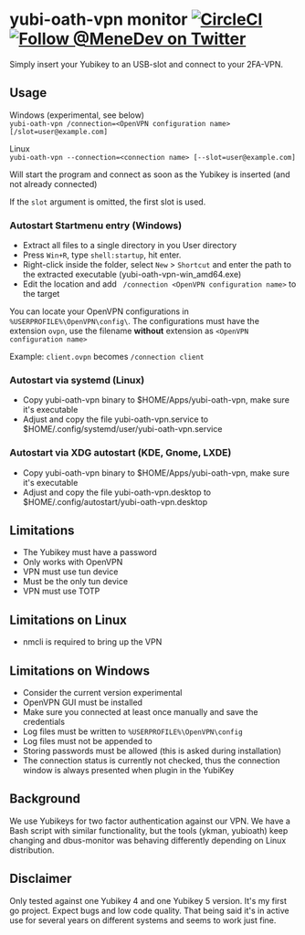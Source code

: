 # yubi-oath-vpn monitor [![CircleCI](https://circleci.com/gh/MeneDev/yubi-oath-vpn.svg?style=svg)](https://circleci.com/gh/MeneDev/yubi-oath-vpn) [![Follow @MeneDev on Twitter](https://img.shields.io/twitter/follow/MeneDev.svg?style=social&label=%40MeneDev)](https://twitter.com/MeneDev)

Simply insert your Yubikey to an USB-slot and connect to your 2FA-VPN. 

## Usage
Windows (experimental, see below)  
`yubi-oath-vpn /connection=<OpenVPN configuration name> [/slot=user@example.com]`

Linux  
`yubi-oath-vpn --connection=<connection name> [--slot=user@example.com]`

Will start the program and connect as soon as the Yubikey is inserted (and not already connected)

If the `slot` argument is omitted, the first slot is used.

### Autostart Startmenu entry (Windows)

* Extract all files to a single directory in you User directory
* Press `Win+R`, type `shell:startup`, hit enter.
* Right-click inside the folder, select `New` \> `Shortcut` and enter the path to the extracted executable (yubi-oath-vpn-win_amd64.exe)
* Edit the location and add ` /connection <OpenVPN configuration name>` to the target

You can locate your OpenVPN configurations in `%USERPROFILE%\OpenVPN\config\`.
The configurations must have the extension `ovpn`, use the filename **without** extension as `<OpenVPN configuration name>`

Example:
`client.ovpn` becomes `/connection client`

### Autostart via systemd (Linux)

* Copy yubi-oath-vpn binary to $HOME/Apps/yubi-oath-vpn, make sure it's executable
* Adjust and copy the file yubi-oath-vpn.service to $HOME/.config/systemd/user/yubi-oath-vpn.service

### Autostart via XDG autostart (KDE, Gnome, LXDE)

* Copy yubi-oath-vpn binary to $HOME/Apps/yubi-oath-vpn, make sure it's executable
* Adjust and copy the file yubi-oath-vpn.desktop to $HOME/.config/autostart/yubi-oath-vpn.desktop

## Limitations
 * The Yubikey must have a password
 * Only works with OpenVPN
 * VPN must use tun device
 * Must be the only tun device
 * VPN must use TOTP

## Limitations on Linux
 * nmcli is required to bring up the VPN

## Limitations on Windows
 * Consider the current version experimental
 * OpenVPN GUI must be installed
 * Make sure you connected at least once manually and save the credentials
 * Log files must be written to `%USERPROFILE%\OpenVPN\config`
 * Log files must not be appended to
 * Storing passwords must be allowed (this is asked during installation)
 * The connection status is currently not checked, thus the connection window is always presented when plugin in the YubiKey

## Background
We use Yubikeys for two factor authentication against our VPN.
We have a Bash script with similar functionality, but the tools (ykman, yubioath) keep changing and dbus-monitor was behaving differently depending on Linux distribution.

## Disclaimer
Only tested against one Yubikey 4 and one Yubikey 5 version.
It's my first go project. Expect bugs and low code quality.
That being said it's in active use for several years on different systems and seems to work just fine.
